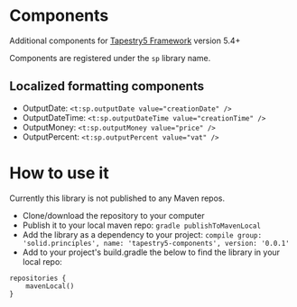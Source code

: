 # Components

Additional components for [Tapestry5 Framework](http://tapestry.apache.org/) version 5.4+

Components are registered under the `sp` library name.

## Localized formatting components
- OutputDate: `<t:sp.outputDate value="creationDate" />`
- OutputDateTime: `<t:sp.outputDateTime value="creationTime" />`
- OutputMoney: `<t:sp.outputMoney value="price" />`
- OutputPercent: `<t:sp.outputPercent value="vat" />`

# How to use it

Currently this library is not published to any Maven repos. 

- Clone/download the repository to your computer
- Publish it to your local maven repo: `gradle publishToMavenLocal`
- Add the library as a dependency to your project: `compile group: 'solid.principles', name: 'tapestry5-components', version: '0.0.1'`
- Add to your project's build.gradle the below to find the library in your local repo: 

```
repositories {
    mavenLocal()
}
```
